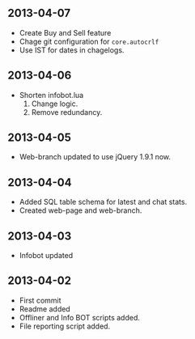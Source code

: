 2013-04-07
----------

- Create Buy and Sell feature
- Chage git configuration for `core.autocrlf`
- Use IST for dates in chagelogs.

2013-04-06
----------

- Shorten infobot.lua
  1. Change logic.
  2. Remove redundancy.

2013-04-05
----------

- Web-branch updated to use jQuery 1.9.1 now.

2013-04-04
----------

- Added SQL table schema for latest and chat stats.
- Created web-page and web-branch.

2013-04-03
----------

- Infobot updated

2013-04-02
----------

- First commit
- Readme added
- Offliner and Info BOT scripts added.
- File reporting script added.

